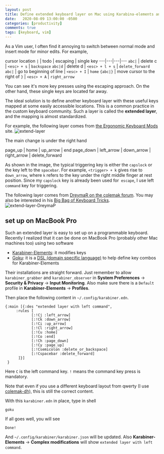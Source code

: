 ```yaml
---
layout: post
title: Define extended keyboard layer on Mac using Karabina-elements and Goku
date:   2020-08-09 13:00:00 -0500
categories: [productivity]
comments: true
tags: [keyboard, vim]
---
```


As a Vim user,
I often find it annoying to switch between normal mode and insert mode
for minor edits. For example,

cursor location `|` | todo | escaping | single key
---|---|---|---
`abc|` | delete c | `<esc> + s` | `backspace`
`abc|d` | delete d | `<esc> + l + s` | `delete_forward`
`abc|` | go to beginning of line | `<esc> + I` | `home`
`{abc|}` | move cursor to the right of `}` | `<esc> + A` | `right_arrow`

You can see it's more key presses using the escaping approach.
On the other hand, these single keys are located far away.

The ideal solution is to define another keyboard layer with these useful keys mapped at some
easily accessible locations.
This is a common practice in the custom keyboard community.
Such a layer is called the **extended layer**,
and the mapping is almost standardized.

For example, the following layer comes from [the Ergonomic Keyboard Mods](https://colemakmods.github.io/ergonomic-mods/extend.html) site.
![extend-layer](https://colemakmods.github.io/ergonomic-mods/gfx/extend_simple_ansi.png)

The main change is under the right hand

page_up | home | up_arrow | end
page_down | left_arrow | down_arrow | right_arrow | delete_forward

As shown in the image, the typical triggering key is either the `capslock`
or the key left to the `spacebar`.
For example, `<trigger> + k` gives rise to `down_arrow`, where `k` refers to
the key under the right middle finger at rest position.
Since my `capslock` key is already been used for` escape`, I use left `command` key for triggering.

The following layer comes from [DreymaR on the colemak forum](https://forum.colemak.com/topic/2014-extend-extra-extreme/).
You may also be interested in his [Big Bag of Keyboard Tricks](https://forum.colemak.com/topic/1467-dreymars-big-bag-of-keyboard-tricks-pklwindows-edition/).
![extend-layer-DreymaP](https://www.dropbox.com/s/111rz19f4va8jc2/Extend-ANSI-NoMod-Linux_96d.png?raw=1)


## set up on MacBook Pro

Such an extended layer is easy to set up on a programmable keyboard.
Recently I realized that it can be done on MacBook Pro (probably other Mac machines too)
using two software

- [Karabiner-Elements](https://karabiner-elements.pqrs.org/): it modifies keys
- [Goku](https://github.com/yqrashawn/GokuRakuJoudo): it is a
  [DSL (domain specific language)](https://en.wikipedia.org/wiki/Domain-specific_language)
  to help define key combos for Karabiner-Elements

Their installations are straight forward.
Just remember to allow `karabiner_grabber` and `karabiner_observer` in
**System Preferences** -> **Security & Privacy** -> **Input Monitoring**.
Also make sure there is a `Default` profile in **Karabiner-Elements** -> **Profiles**.

Then place the following content in `~/.config/karabiner.edn`.

```
{:main [{:des "extended layer with left command",
     :rules [
            [:!Cj :left_arrow]
            [:!Ck :down_arrow]
            [:!Ci :up_arrow]
            [:!Cl :right_arrow]
            [:!Cu :home]
            [:!Co :end]
            [:!Ch :page_down]
            [:!Cy :page_up]
            [:!Csemicolon :delete_or_backspace]
            [:!Cspacebar :delete_forward]
      ]}]
 }
```
Here `C` is the left command key. `!` means the command key press is mandatory.

Note that even if you use a different keyboard layout from qwerty (I use [colemak-dh](https://colemakmods.github.io/mod-dh/)),
this is still the correct content.

With this `karabiner.edn` in place, type in shell

```
goku
```

If all goes well, you will see

```
Done!
```

And `~/.config/karabiner/karabiner.json` will be updated.
Also **Karabiner-Elements** -> **Complex modifications** will show `extended layer with left command`.


